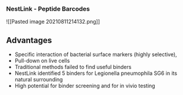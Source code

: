 ### NestLink - Peptide Barcodes
![[Pasted image 20210811214132.png]]

## Advantages
- Specific interaction of bacterial surface markers (highly selective), 
- Pull-down on live cells
- Traditional methods failed to find useful binders
- NestLink identified 5 binders for Legionella pneumophila SG6 in its
natural surrounding
- High potential for binder screening and for in vivio testing
